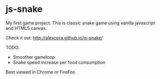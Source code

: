 js-snake
========

My first game project.
This is classic snake game using vanilla javascript and HTML5 canvas.

Check it out: http://alexcera.github.io/js-snake/

TODO:
- Smoother gameloop
- Snake speed increase per food consumption

Best viewed in Chrome or FireFox.
